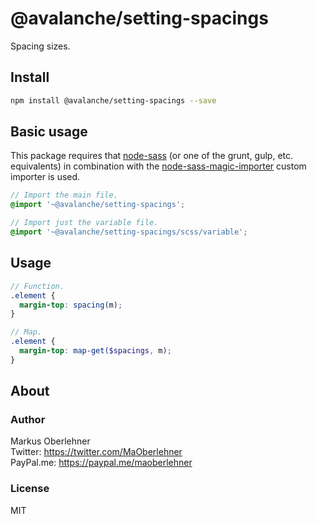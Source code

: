 # @avalanche/setting-spacings
Spacing sizes.

## Install
```bash
npm install @avalanche/setting-spacings --save
```

## Basic usage
This package requires that [node-sass](https://github.com/sass/node-sass) (or one of the grunt, gulp, etc. equivalents) in combination with the [node-sass-magic-importer](https://github.com/maoberlehner/node-sass-magic-importer) custom importer is used.

```scss
// Import the main file.
@import '~@avalanche/setting-spacings';

// Import just the variable file.
@import '~@avalanche/setting-spacings/scss/variable';
```

## Usage
```scss
// Function.
.element {
  margin-top: spacing(m);
}

// Map.
.element {
  margin-top: map-get($spacings, m);
}
```

## About
### Author
Markus Oberlehner  
Twitter: https://twitter.com/MaOberlehner  
PayPal.me: https://paypal.me/maoberlehner

### License
MIT
